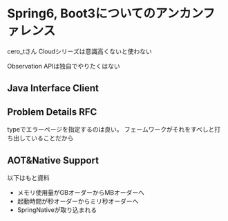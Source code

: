 # Spring6, Boot3についてのアンカンファレンス

cero_tさん
Cloudシリーズは意識高くないと使わない

Observation APIは独自でやりたくはない


## Java Interface Client



## Problem Details RFC
typeでエラーページを指定するのは良い。
フェームワークがそれをすべしと打ち出していることだから

## AOT&Native Support

以下はもと資料
 - メモリ使用量がGBオーダーからMBオーダーへ
 - 起動時間が秒オーダーからミリ秒オーダーへ
 - SpringNativeが取り込まれる



